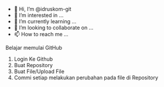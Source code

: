 - 👋 Hi, I’m @idruskom-git
- 👀 I’m interested in ...
- 🌱 I’m currently learning ...
- 💞️ I’m looking to collaborate on ...
- 📫 How to reach me ...

<!---
idruskom-git/idruskom-git is a ✨ special ✨ repository because its `README.md` (this file) appears on your GitHub profile.
You can click the Preview link to take a look at your changes.
--->

Belajar memulai GitHub

1. Login Ke Github
2. Buat Repository
3. Buat File/Upload File
4. Commi setiap melakukan perubahan pada file di Repository



